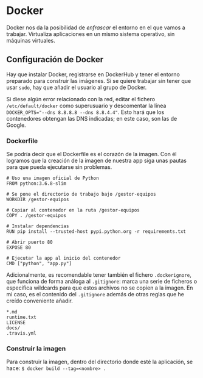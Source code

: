 # Docker
Docker nos da la posibilidad de _enfrascar_ el entorno en el que vamos a trabajar. Virtualiza aplicaciones en un mismo sistema operativo, sin máquinas virtuales.

## Configuración de Docker

Hay que instalar Docker, registrarse en DockerHub y tener el entorno preparado para construir las imágenes. Si se quiere trabajar sin tener que usar ``sudo``, hay que añadir el usuario al grupo de Docker.

Si diese algún error relacionado con la red, editar el fichero ``/etc/default/docker`` como superusuario y descomentar la línea ``DOCKER_OPTS="--dns 8.8.8.8 --dns 8.8.4.4"``. Esto hará que los contenedores obtengan las DNS indicadas; en este caso, son las de Google.

### Dockerfile

Se podría decir que el Dockerfile es el corazón de la imagen. Con él logramos que la creación de la imagen de nuestra app siga unas pautas para que pueda ejecutarse sin problemas.

```
# Uso una imagen oficial de Python
FROM python:3.6.8-slim

# Se pone el directorio de trabajo bajo /gestor-equipos
WORKDIR /gestor-equipos

# Copiar al contenedor en la ruta /gestor-equipos
COPY . /gestor-equipos

# Instalar dependencias
RUN pip install --trusted-host pypi.python.org -r requirements.txt

# Abrir puerto 80
EXPOSE 80

# Ejecutar la app al inicio del contenedor
CMD ["python", "app.py"]
```

Adicionalmente, es recomendable tener también el fichero ``.dockerignore``, que funciona de forma análoga al ``.gitignore``: marca una serie de ficheros o especifica wildcards para que estos archivos no se copien a la imagen. En mi caso, es el contenido del ``.gitignore`` además de otras reglas que he creído conveniente añadir.

```
*.md
runtime.txt
LICENSE
docs/
.travis.yml
```

### Construir la imagen

Para construir la imagen, dentro del directorio donde esté la aplicación, se hace:
``$ docker build --tag=<nombre> .``

